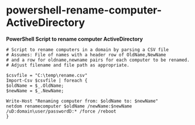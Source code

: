 # powershell-rename-computer-ActiveDirectory
**PowerShell Script to rename computer ActiveDirectory**

```
# Script to rename computers in a domain by parsing a CSV file 
# Assumes: File of names with a header row of OldName,NewName
# and a row for oldname,newname pairs for each computer to be renamed.
# Adjust filename and file path as appropriate. 
  
$csvfile = "C:\temp\rename.csv"
Import-Csv $csvfile | foreach { 
$oldName = $_.OldName;
$newName = $_.NewName;
  
Write-Host "Renaming computer from: $oldName to: $newName"
netdom renamecomputer $oldName /newName:$newName /uD:domain\user/passwordD:* /force /reboot
}
```
